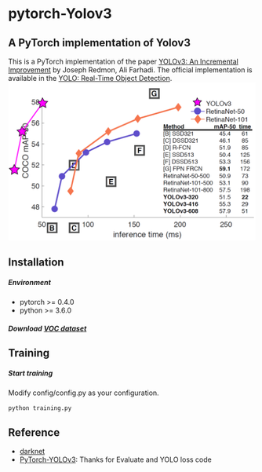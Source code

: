 # pytorch-Yolov3
## A PyTorch implementation of Yolov3
This is a PyTorch implementation of the paper [YOLOv3: An Incremental Improvement](https://arxiv.org/pdf/1804.02767.pdf) by Joseph Redmon, Ali Farhadi. The official implementation is available in the [YOLO: Real-Time Object Detection](https://pjreddie.com/darknet/yolo/).
![](data/inference_time.png)

## Installation
##### Environment
* pytorch >= 0.4.0
* python >= 3.6.0
##### Download [VOC dataset](http://host.robots.ox.ac.uk/pascal/VOC/voc2012/VOCtrainval_11-May-2012.tar)

## Training
##### Start training
Modify config/config.py as your configuration.
```
python training.py
```

## Reference
* [darknet](https://github.com/pjreddie/darknet)
* [PyTorch-YOLOv3](https://github.com/eriklindernoren/PyTorch-YOLOv3): Thanks for Evaluate and YOLO loss code
